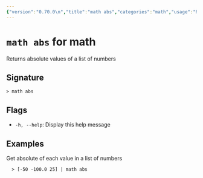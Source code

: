 ```yaml
---
{"version":"0.70.0\n","title":"math abs","categories":"math","usage":"Returns absolute values of a list of numbers\n"}
---
```

<!-- THIS FILE IS GENERATED BY update_book_commands.cjs USING NUSHELL'S HELP COMMANDS.
REFRAIN FROM EDITING IT MANUALLY.-->
# <code>math abs</code> for math

<div class='command-title'>Returns absolute values of a list of numbers</div>

## Signature

```> math abs```

## Flags

 * ```-h, --help```: Display this help message
## Examples

  Get absolute of each value in a list of numbers
```shell
  > [-50 -100.0 25] | math abs
```


